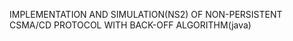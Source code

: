 IMPLEMENTATION AND SIMULATION(NS2) OF NON-PERSISTENT CSMA/CD PROTOCOL WITH BACK-OFF ALGORITHM(java)
